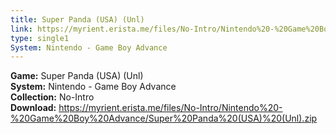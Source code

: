 ```yaml
---
title: Super Panda (USA) (Unl)
link: https://myrient.erista.me/files/No-Intro/Nintendo%20-%20Game%20Boy%20Advance/Super%20Panda%20(USA)%20(Unl).zip
type: single1
System: Nintendo - Game Boy Advance
---
```

<b>Game:</b> Super Panda (USA) (Unl)<br>
<b>System:</b> Nintendo - Game Boy Advance<br>
<b>Collection:</b> No-Intro<br>
<b>Download:</b> https://myrient.erista.me/files/No-Intro/Nintendo%20-%20Game%20Boy%20Advance/Super%20Panda%20(USA)%20(Unl).zip